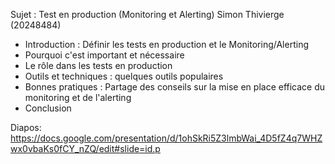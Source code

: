 Sujet : Test en production (Monitoring et Alerting)
Simon Thivierge (20248484)

- Introduction : Définir les tests en production et le Monitoring/Alerting
- Pourquoi c'est important et nécessaire
- Le rôle dans les tests en production
- Outils et techniques : quelques outils populaires
- Bonnes pratiques : Partage des conseils sur la mise en place efficace du monitoring et de l'alerting
- Conclusion

Diapos: https://docs.google.com/presentation/d/1ohSkRi5Z3lmbWai_4D5fZ4q7WHZwx0vbaKs0fCY_nZQ/edit#slide=id.p 
